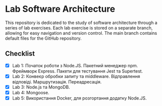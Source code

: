 # Lab Software Architecture

This repository is dedicated to the study of software architecture through a series of lab exercises. Each lab exercise is stored on a separate branch, allowing for easy navigation and version control. The main branch contains default files for the GitHub repository.

## Checklist

- [x] Lab 1: Початок роботи з Node.JS. Пакетний менеджер npm. Фреймворк Express. Пакети для тестування Jest та Supertest.
- [x] Lab 2: Конвеєр обробки запиту та middleware. Відправлення відповіді. Маршрутизація. Переадресація.
- [x] Lab 3: Node.js та MongoDB.
- [x] Lab 4: Mongoose.
- [x] Lab 5: Використання Docker, для розгортання додатку Node.JS.
